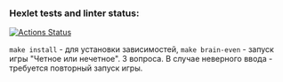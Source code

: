 ### Hexlet tests and linter status:
[![Actions Status](https://github.com/Landesadel/php-project-45/workflows/hexlet-check/badge.svg)](https://github.com/Landesadel/php-project-45/actions)

`make install` - для установки зависимостей,
`make brain-even` -  запуск игры "Четное или нечетное". 3 вопроса.
 В случае неверного ввода - требуется повторный запуск игры.